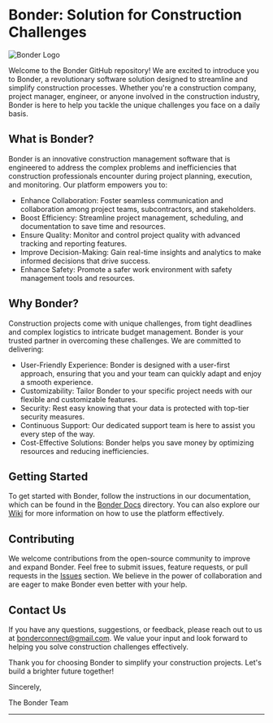 # Bonder: Solution for Construction Challenges

![Bonder Logo](/path/to/our/logo.png)

Welcome to the Bonder GitHub repository! We are excited to introduce you to Bonder, a revolutionary software solution designed to streamline and simplify construction processes. Whether you're a construction company, project manager, engineer, or anyone involved in the construction industry, Bonder is here to help you tackle the unique challenges you face on a daily basis.

## What is Bonder?

Bonder is an innovative construction management software that is engineered to address the complex problems and inefficiencies that construction professionals encounter during project planning, execution, and monitoring. Our platform empowers you to:

- Enhance Collaboration: Foster seamless communication and collaboration among project teams, subcontractors, and stakeholders.
- Boost Efficiency: Streamline project management, scheduling, and documentation to save time and resources.
- Ensure Quality: Monitor and control project quality with advanced tracking and reporting features.
- Improve Decision-Making: Gain real-time insights and analytics to make informed decisions that drive success.
- Enhance Safety: Promote a safer work environment with safety management tools and resources.

## Why Bonder?

Construction projects come with unique challenges, from tight deadlines and complex logistics to intricate budget management. Bonder is your trusted partner in overcoming these challenges. We are committed to delivering:

- User-Friendly Experience: Bonder is designed with a user-first approach, ensuring that you and your team can quickly adapt and enjoy a smooth experience.
- Customizability: Tailor Bonder to your specific project needs with our flexible and customizable features.
- Security: Rest easy knowing that your data is protected with top-tier security measures.
- Continuous Support: Our dedicated support team is here to assist you every step of the way.
- Cost-Effective Solutions: Bonder helps you save money by optimizing resources and reducing inefficiencies.

## Getting Started

To get started with Bonder, follow the instructions in our documentation, which can be found in the [Bonder Docs](/docs) directory. You can also explore our [Wiki](/wiki) for more information on how to use the platform effectively.

## Contributing

We welcome contributions from the open-source community to improve and expand Bonder. Feel free to submit issues, feature requests, or pull requests in the [Issues](/issues) section. We believe in the power of collaboration and are eager to make Bonder even better with your help.

## Contact Us

If you have any questions, suggestions, or feedback, please reach out to us at [bonderconnect@gmail.com](mailto:bonderconnect@gmail.com). We value your input and look forward to helping you solve construction challenges effectively.

Thank you for choosing Bonder to simplify your construction projects. Let's build a brighter future together!

Sincerely,

The Bonder Team

---
